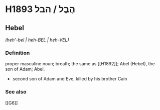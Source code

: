 # H1893 הֶבֶל / הבל

## Hebel

_(heh'-bel | heh-BEL | heh-VEL)_

### Definition

proper masculine noun; breath; the same as [[H1892]]; Abel (Hebel), the son of Adam; Abel.

- second son of Adam and Eve, killed by his brother Cain
### See also

[[G6]]

